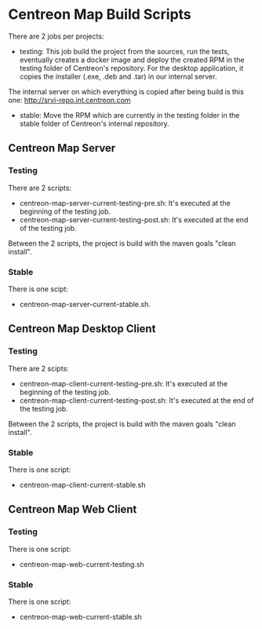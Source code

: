 # Centreon Map Build Scripts

There are 2 jobs per projects:

- testing: This job build the project from the sources, run the tests, eventually creates a docker image and deploy the created RPM in the testing folder of Centreon's repository.
For the desktop application, it copies the installer (.exe, .deb and .tar) in our internal server.

The internal server on which everything is copied after being build is this one:
http://srvi-repo.int.centreon.com

- stable: Move the RPM which are currently in the testing folder in the stable folder of Centreon's internal repository.


## Centreon Map Server

### Testing

There are 2 scripts:
- centreon-map-server-current-testing-pre.sh: It's executed at the beginning of the testing job.
- centreon-map-server-current-testing-post.sh: It's executed at the end of the testing job.

Between the 2 scripts, the project is build with the maven goals "clean install".

### Stable

There is one scipt:
- centreon-map-server-current-stable.sh.

## Centreon Map Desktop Client

### Testing

There are 2 scipts:
- centreon-map-client-current-testing-pre.sh: It's executed at the beginning of the testing job.
- centreon-map-client-current-testing-post.sh: It's executed at the end of the testing job.

Between the 2 scripts, the project is build with the maven goals "clean install".

### Stable

There is one script:
- centreon-map-client-current-stable.sh


## Centreon Map Web Client

### Testing

There is one script:
- centreon-map-web-current-testing.sh

### Stable

There is one script:
- centreon-map-web-current-stable.sh